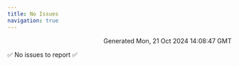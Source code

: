 ```yaml
---
title: No Issues
navigation: true
---
```


<p style="text-align:right;color:#cccs">
Generated Mon, 21 Oct 2024 14:08:47 GMT
</p>
<p>✅ No issues to report ✅</p>



